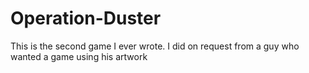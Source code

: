 # Operation-Duster
This is the second game I ever wrote. I did on request from a guy who wanted a game using his artwork
